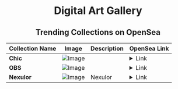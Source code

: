 <div align="center">

# Digital Art Gallery

## Trending Collections on OpenSea

| Collection Name                       | Image                                                                                     | Description                       | OpenSea Link                                                                                          |
|---------------------------------------|-------------------------------------------------------------------------------------------|-----------------------------------|--------------------------------------------------------------------------------------------------------|
| **Chic** | ![Image](https://i.seadn.io/s/raw/files/d9d0275697294a2b80d4dc5906c4d504.jpg?w=500&auto=format?w=200&auto=format) |  | <details><summary>Link</summary>[Chic](https://opensea.io/collection/chic-200)</details> |
| **OBS** | ![Image](https://i.seadn.io/s/raw/files/4c723f0584cb7f0ffeed1bda744eece2.jpg?w=500&auto=format?w=200&auto=format) |  | <details><summary>Link</summary>[OBS](https://opensea.io/collection/obs-3)</details> |
| **Nexulor** | ![Image](https://i.seadn.io/s/raw/files/0b36b8c1f4ed75990a51e9c196c35569.png?w=500&auto=format?w=200&auto=format) | Nexulor | <details><summary>Link</summary>[Nexulor](https://opensea.io/collection/nexulor)</details> |

</div>